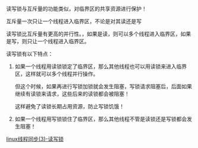 读写锁与互斥量的功能类似，对临界区的共享资源进行保护！

互斥量一次只让一个线程进入临界区，不论是对其读还是写

读写锁比互斥量有更高的并行性。，如果是读，则可以多个线程进入临界区，如果是写，则只让一个线程进入临界区。

读写锁有以下特点：

1. 如果一个线程用读锁锁定了临界区，那么其他线程也可以用读锁来进入临界区，这样就可以多个线程并行操作。

	但这个时候，如果再进行写锁加锁就会发生阻塞，写锁请求阻塞后，后面如果继续有读锁来请求，这些后来的读锁都会被阻塞！
	
	这样避免了读锁长期占用资源，防止写锁饥饿！

2. 如果一个线程用写锁锁住了临界区，那么其他线程不管是读锁还是写锁都会发生阻塞！

[linux线程同步(3)-读写锁](http://www.cnblogs.com/yuuyuu/p/5143881.html)

